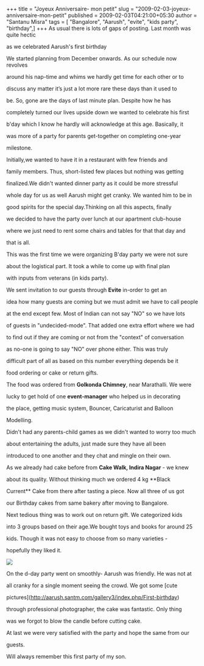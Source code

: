 +++
title = "Joyeux Anniversaire- mon petit"
slug = "2009-02-03-joyeux-anniversaire-mon-petit"
published = 2009-02-03T04:21:00+05:30
author = "Santanu Misra"
tags = [ "Bangalore", "Aarush", "evite", "kids party", "birthday",]
+++
As usual there is lots of gaps of posting. Last month was quite hectic
as we celebrated Aarush's first birthday

We started planning from December onwards. As our schedule now revolves
around his nap-time and whims we hardly get time for each other or to
discuss any matter it’s just a lot more rare these days than it used to
be. So, gone are the days of last minute plan. Despite how he has
completely turned our lives upside down we wanted to celebrate his first
b'day which I know he hardly will acknowledge at this age. Basically, it
was more of a party for parents get-together on completing one-year
milestone.

Initially,we wanted to have it in a restaurant with few friends and
family members. Thus, short-listed few places but nothing was getting
finalized.We didn't wanted dinner party as it could be more stressful
whole day for us as well Aarush might get cranky. We wanted him to be in
good spirits for the special day.Thinking on all this aspects, finally
we decided to have the party over lunch at our apartment club-house
where we just need to rent some chairs and tables for that that day and
that is all.

This was the first time we were organizing B'day party we were not sure
about the logistical part. It took a while to come up with final plan
with inputs from veterans (in kids party).

We sent invitation to our guests through **Evite** in-order to get an
idea how many guests are coming but we must admit we have to call people
at the end except few. Most of Indian can not say "NO" so we have lots
of guests in "undecided-mode". That added one extra effort where we had
to find out if they are coming or not from the "context" of conversation
as no-one is going to say "NO" over phone either. This was truly
difficult part of all as based on this number everything depends be it
food ordering or cake or return gifts.

The food was ordered from **Golkonda Chimney**, near Marathalli. We were
lucky to get hold of one **event-manager** who helped us in decorating
the place, getting music system, Bouncer, Caricaturist and Balloon
Modelling.

Didn't had any parents-child games as we didn't wanted to worry too much
about entertaining the adults, just made sure they have all been
introduced to one another and they chat and mingle on their own.

As we already had cake before from **Cake Walk, Indira Nagar** - we knew
about its quality. Without thinking much we ordered 4 kg **Black
Current** Cake from there after tasting a piece. Now all three of us got
our Birthday cakes from same bakery after moving to Bangalore.

Next tedious thing was to work out on return gift. We categorized kids
into 3 groups based on their age.We bought toys and books for around 25
kids. Though it was not easy to choose from so many varieties -
hopefully they liked it.

  

[![](../images/thumbnails/2009-02-03-joyeux-anniversaire-mon-petit-aarush1stbday.jpg)](../images/2009-02-03-joyeux-anniversaire-mon-petit-aarush1stbday.jpg)

On the d-day party went on smoothly- Aarush was friendly. He was not at
all cranky for a single moment seeing the crowd. We got some [cute
pictures](http://aarush.santm.com/gallery3/index.php/First-birthday)
through professional photographer, the cake was fantastic. Only thing
was we forgot to blow the candle before cutting cake.

At last we were very satisfied with the party and hope the same from our
guests.

Will always remember this first party of my son.
